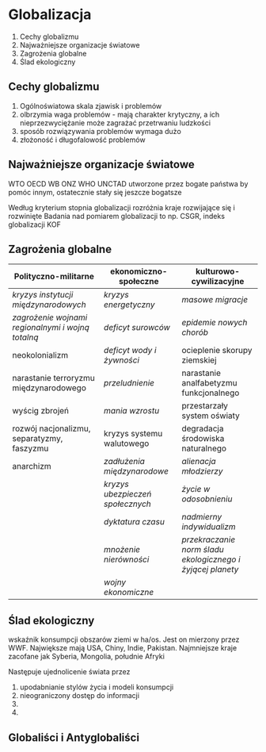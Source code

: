 # Globalizacja

1. Cechy globalizmu
2. Najważniejsze organizacje światowe
3. Zagrożenia globalne
4. Ślad ekologiczny

## Cechy globalizmu
1. Ogólnoświatowa skala zjawisk i problemów
2. olbrzymia waga problemów - mają charakter krytyczny, a ich nieprzezwyciężanie może zagrażać przetrwaniu ludzkości
3. sposób rozwiązywania problemów wymaga dużo
4. złożoność i długofalowość problemów

## Najważniejsze organizacje światowe
WTO
OECD
WB
ONZ
WHO
UNCTAD
utworzone przez bogate państwa by pomóc innym, ostatecznie stały się jeszcze bogatsze

Według kryterium stopnia globalizacji rozróżnia kraje rozwijające się i rozwinięte
Badania nad pomiarem globalizacji to np. CSGR, indeks globalizacji KOF

## Zagrożenia globalne
| Polityczno-militarne                              | ekonomiczno-społeczne          | kulturowo-cywilizacyjne                                  |
| ------------------------------------------------- | ------------------------------ | -------------------------------------------------------- |
| *kryzys instytucji międzynarodowych*              | *kryzys energetyczny*          | *masowe migracje*                                        |
| *zagrożenie wojnami regionalnymi i wojną totalną* | *deficyt surowców*             | *epidemie nowych chorób*                                 |
| neokolonializm                                    | *deficyt wody i żywności*      | ocieplenie skorupy ziemskiej                             |
| narastanie terroryzmu międzynarodowego            | *przeludnienie*                | narastanie analfabetyzmu funkcjonalnego                  |
| wyścig zbrojeń                                    | *mania wzrostu*                | przestarzały system oświaty                              |
| rozwój nacjonalizmu, separatyzmy, faszyzmu        | kryzys systemu walutowego      | degradacja środowiska naturalnego                        |
| anarchizm                                         | *zadłużenia międzynarodowe*      | *alienacja młodzierzy*                                     |
|                                                   | *kryzys ubezpieczeń społecznych* | *życie w odosobnieniu*                                     |
|                                                   | *dyktatura czasu*                | *nadmierny indywidualizm*                                  |
|                                                   | *mnożenie nierówności*           | *przekraczanie norm śladu ekologicznego i żyjącej planety* |
|                                                   | *wojny ekonomiczne*              |                                                          |

## Ślad ekologiczny
wskaźnik konsumpcji obszarów ziemi w ha/os. Jest on mierzony przez WWF.
Największe mają USA, Chiny, Indie, Pakistan. 
Najmniejsze kraje zacofane jak Syberia, Mongolia, południe Afryki

Następuje ujednolicenie świata przez
1. upodabnianie stylów życia i modeli konsumpcji
2. nieograniczony dostęp do informacji
3.  
4.  

## Globaliści i Antyglobaliści

